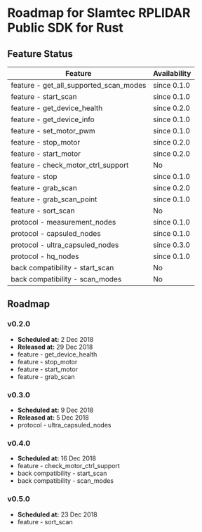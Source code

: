 # Roadmap for Slamtec RPLIDAR Public SDK for Rust

## Feature Status

| Feature                                | Availability |
| -------------------------------------- | ------------ |
| feature - get_all_supported_scan_modes | since 0.1.0  |
| feature - start_scan                   | since 0.1.0  |
| feature - get_device_health            | since 0.2.0  |
| feature - get_device_info              | since 0.1.0  |
| feature - set_motor_pwm                | since 0.1.0  |
| feature - stop_motor                   | since 0.2.0  |
| feature - start_motor                  | since 0.2.0  |
| feature - check_motor_ctrl_support     | No           |
| feature - stop                         | since 0.1.0  |
| feature - grab_scan                    | since 0.2.0  |
| feature - grab_scan_point              | since 0.1.0  |
| feature - sort_scan                    | No           |
| protocol - measurement_nodes           | since 0.1.0  |
| protocol - capsuled_nodes              | since 0.1.0  |
| protocol - ultra_capsuled_nodes        | since 0.3.0  |
| protocol - hq_nodes                    | since 0.1.0  |
| back compatibility - start_scan        | No           |
| back compatibility - scan_modes        | No           |

## Roadmap

### v0.2.0

* **Scheduled at:** 2 Dec 2018
* **Released at:** 29 Dec 2018
* feature - get_device_health
* feature - stop_motor
* feature - start_motor
* feature - grab_scan

### v0.3.0

* **Scheduled at:** 9 Dec 2018
* **Released at:** 5 Dec 2018
* protocol - ultra_capsuled_nodes

### v0.4.0

* **Scheduled at:** 16 Dec 2018
* feature - check_motor_ctrl_support
* back compatibility - start_scan
* back compatibility - scan_modes

### v0.5.0

* **Scheduled at:** 23 Dec 2018
* feature - sort_scan
